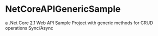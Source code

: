 # NetCoreAPIGenericSample
a .Net Core 2.1 Web API Sample Project  with generic methods for CRUD operations Sync/Async
